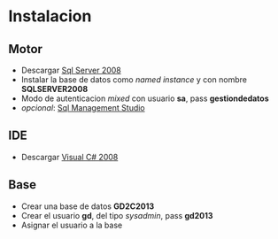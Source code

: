 # Instalacion

## Motor
- Descargar [Sql Server 2008](http://www.microsoft.com/es-ar/download/details.aspx?id=1695)
- Instalar la base de datos como _named instance_ y con nombre **SQLSERVER2008**
- Modo de autenticacion _mixed_ con usuario **sa**, pass **gestiondedatos**
- _opcional_: [Sql Management Studio](http://www.microsoft.com/es-ar/download/details.aspx?id=7593)

## IDE 
- Descargar [Visual C# 2008](http://download.microsoft.com/download/8/B/5/8B5804AD-4990-40D0-A6AA-CE894CBBB3DC/VS2008ExpressENUX1397868.iso)

## Base
- Crear una base de datos **GD2C2013**
- Crear el usuario **gd**, del tipo _sysadmin_, pass **gd2013**
- Asignar el usuario a la base

